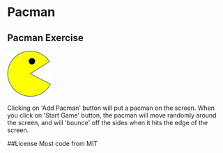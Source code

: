 # Pacman
## Pacman Exercise
<img src="images/PacMan1.png" width='100'/>

Clicking on 'Add Pacman' button will put a pacman on the screen. When you click on 'Start Game' button, the pacman will move randomly around the screen, and will 'bounce' off the sides when it hits the edge of the screen. 

##License
Most code from MIT
